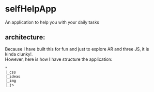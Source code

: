 # selfHelpApp

An application to help you with your daily tasks

## architecture:

Because I have built this for fun and just to explore AR and three JS, it is kinda clunky!. 
<br>
However, here is how I have structure the application:
```
*
|_css
|_ideas
|_img
|_js

```